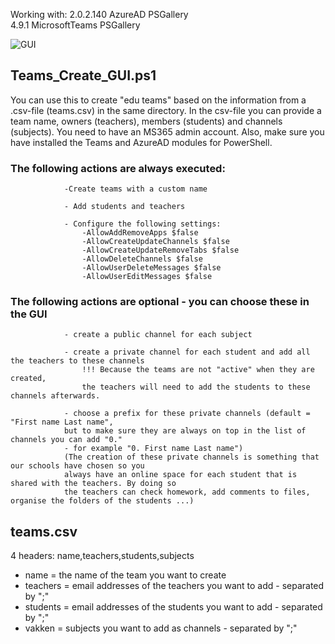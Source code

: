 Working with: 
2.0.2.140            AzureAD                             PSGallery            
4.9.1                MicrosoftTeams                      PSGallery            

![GUI](https://user-images.githubusercontent.com/113233490/208303660-ab4e8536-d2ed-4551-b997-c44eea87714e.PNG)


## Teams_Create_GUI.ps1
You can use this to create "edu teams" based on the information from a .csv-file (teams.csv) in the same directory. 
In the csv-file you can provide a team name, owners (teachers), members (students) and channels (subjects). 
You need to have an MS365 admin account. Also, make sure you have installed the Teams and AzureAD modules for PowerShell.
    
   ###      The following actions are always executed:
                -Create teams with a custom name

                - Add students and teachers

                - Configure the following settings:
                    -AllowAddRemoveApps $false 
                    -AllowCreateUpdateChannels $false 
                    -AllowCreateUpdateRemoveTabs $false 
                    -AllowDeleteChannels $false 
                    -AllowUserDeleteMessages $false 
                    -AllowUserEditMessages $false
   
   ###      The following actions are optional - you can choose these in the GUI

                - create a public channel for each subject

                - create a private channel for each student and add all the teachers to these channels
                    !!! Because the teams are not "active" when they are created, 
                    the teachers will need to add the students to these channels afterwards.

                - choose a prefix for these private channels (default = "First name Last name", 
                but to make sure they are always on top in the list of channels you can add "0." 
                - for example "0. First name Last name")
                (The creation of these private channels is something that our schools have chosen so you
                always have an online space for each student that is shared with the teachers. By doing so
                the teachers can check homework, add comments to files, organise the folders of the students ...)

   
## teams.csv
  4 headers: name,teachers,students,subjects
  - name = the name of the team you want to create
  - teachers = email addresses of the teachers you want to add - separated by ";"
  - students = email addresses of the students you want to add - separated by ";"
  - vakken = subjects you want to add as channels - separated by ";"
    
